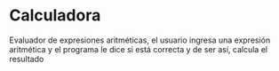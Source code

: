 # Calculadora
Evaluador de expresiones aritméticas, el usuario ingresa una expresión aritmética y el programa le dice si está correcta y de ser así, calcula el resultado
